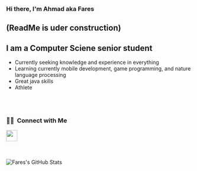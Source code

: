 ### Hi there, I'm Ahmad aka Fares
## (ReadMe is uder construction)

## I am a Computer Sciene senior student
- Currently seeking knowledge and experience in everything
- Learning currently mobile development, game programming, and nature language processing
- Great java skills
- Athlete 
<br>
<br>
  

<h3> 🤝🏻 &nbsp;Connect with Me </h3>

<p align="center">
  
<a href="https://www.instagram.com/ahmadd_faress/"> <img src="https://user-images.githubusercontent.com/98591677/153772695-e2fa2b92-eab7-4910-a0f7-1930ab169db7.svg" width="30" height="30" />

  
  <br>
  <br>
  
<img align="left" alt="Fares's GitHub Stats" src="https://github-readme-stats.vercel.app/api?username=AhmadFares&show_icons=true&hide_border=false&title_color=ff652f&icon_color=FFE400&bg_color=09131B&text_color=ffffff&border_color=0c1a25" />

</a>


